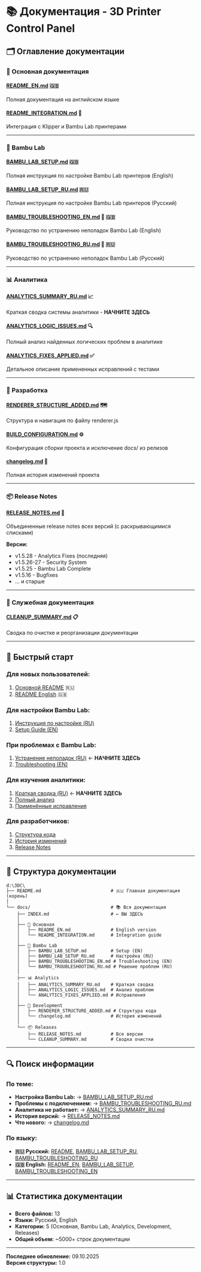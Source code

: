 # 📚 Документация - 3D Printer Control Panel

## 🗂️ Оглавление документации

### 📖 Основная документация

#### [README_EN.md](README_EN.md) 🇬🇧
Полная документация на английском языке

#### [README_INTEGRATION.md](README_INTEGRATION.md) 🔗
Интеграция с Klipper и Bambu Lab принтерами

---

### 🎋 Bambu Lab

#### [BAMBU_LAB_SETUP.md](BAMBU_LAB_SETUP.md) 🇬🇧
Полная инструкция по настройке Bambu Lab принтеров (English)

#### [BAMBU_LAB_SETUP_RU.md](BAMBU_LAB_SETUP_RU.md) 🇷🇺
Полная инструкция по настройке Bambu Lab принтеров (Русский)

#### [BAMBU_TROUBLESHOOTING_EN.md](BAMBU_TROUBLESHOOTING_EN.md) 🔧 🇬🇧
Руководство по устранению неполадок Bambu Lab (English)

#### [BAMBU_TROUBLESHOOTING_RU.md](BAMBU_TROUBLESHOOTING_RU.md) 🔧 🇷🇺
Руководство по устранению неполадок Bambu Lab (Русский)

---

### 📊 Аналитика

#### [ANALYTICS_SUMMARY_RU.md](ANALYTICS_SUMMARY_RU.md) 📈
Краткая сводка системы аналитики - **НАЧНИТЕ ЗДЕСЬ**

#### [ANALYTICS_LOGIC_ISSUES.md](ANALYTICS_LOGIC_ISSUES.md) 🔍
Полный анализ найденных логических проблем в аналитике

#### [ANALYTICS_FIXES_APPLIED.md](ANALYTICS_FIXES_APPLIED.md) ✅
Детальное описание примененных исправлений с тестами

---

### 🔧 Разработка

#### [RENDERER_STRUCTURE_ADDED.md](RENDERER_STRUCTURE_ADDED.md) 🗺️
Структура и навигация по файлу renderer.js

#### [BUILD_CONFIGURATION.md](BUILD_CONFIGURATION.md) ⚙️
Конфигурация сборки проекта и исключение docs/ из релизов

#### [changelog.md](changelog.md) 📝
Полная история изменений проекта

---

### 📦 Release Notes

#### [RELEASE_NOTES.md](RELEASE_NOTES.md) 🎉
Объединенные release notes всех версий (с раскрывающимися списками)

**Версии:**
- v1.5.28 - Analytics Fixes (последняя)
- v1.5.26-27 - Security System
- v1.5.25 - Bambu Lab Complete
- v1.5.16 - Bugfixes
- ... и старше

---

### 🧹 Служебная документация

#### [CLEANUP_SUMMARY.md](CLEANUP_SUMMARY.md) 📋
Сводка по очистке и реорганизации документации

---

## 🚀 Быстрый старт

### Для новых пользователей:
1. [Основной README](../README.md) 🇷🇺
2. [README English](README_EN.md) 🇬🇧

### Для настройки Bambu Lab:
1. [Инструкция по настройке (RU)](BAMBU_LAB_SETUP_RU.md)
2. [Setup Guide (EN)](BAMBU_LAB_SETUP.md)

### При проблемах с Bambu Lab:
1. [Устранение неполадок (RU)](BAMBU_TROUBLESHOOTING_RU.md) ← **НАЧНИТЕ ЗДЕСЬ**
2. [Troubleshooting (EN)](BAMBU_TROUBLESHOOTING_EN.md)

### Для изучения аналитики:
1. [Краткая сводка (RU)](ANALYTICS_SUMMARY_RU.md) ← **НАЧНИТЕ ЗДЕСЬ**
2. [Полный анализ](ANALYTICS_LOGIC_ISSUES.md)
3. [Применённые исправления](ANALYTICS_FIXES_APPLIED.md)

### Для разработчиков:
1. [Структура кода](RENDERER_STRUCTURE_ADDED.md)
2. [История изменений](changelog.md)
3. [Release Notes](RELEASE_NOTES.md)

---

## 📁 Структура документации

```
d:\3DC\
├── README.md                          # 🇷🇺 Главная документация (корень)
│
└── docs/                              # 📚 Вся документация
    ├── INDEX.md                       # ← ВЫ ЗДЕСЬ
    │
    ├── 📖 Основная
    │   ├── README_EN.md               # English version
    │   └── README_INTEGRATION.md      # Integration guide
    │
    ├── 🎋 Bambu Lab
    │   ├── BAMBU_LAB_SETUP.md         # Setup (EN)
    │   ├── BAMBU_LAB_SETUP_RU.md      # Настройка (RU)
    │   ├── BAMBU_TROUBLESHOOTING_EN.md # Troubleshooting (EN)
    │   └── BAMBU_TROUBLESHOOTING_RU.md # Решение проблем (RU)
    │
    ├── 📊 Analytics
    │   ├── ANALYTICS_SUMMARY_RU.md    # Краткая сводка
    │   ├── ANALYTICS_LOGIC_ISSUES.md  # Анализ проблем
    │   └── ANALYTICS_FIXES_APPLIED.md # Исправления
    │
    ├── 🔧 Development
    │   ├── RENDERER_STRUCTURE_ADDED.md # Структура кода
    │   └── changelog.md               # История изменений
    │
    └── 📦 Releases
        ├── RELEASE_NOTES.md           # Все версии
        └── CLEANUP_SUMMARY.md         # Сводка очистки
```

---

## 🔍 Поиск информации

### По теме:
- **Настройка Bambu Lab:** → [BAMBU_LAB_SETUP_RU.md](BAMBU_LAB_SETUP_RU.md)
- **Проблемы с подключением:** → [BAMBU_TROUBLESHOOTING_RU.md](BAMBU_TROUBLESHOOTING_RU.md)
- **Аналитика не работает:** → [ANALYTICS_SUMMARY_RU.md](ANALYTICS_SUMMARY_RU.md)
- **История версий:** → [RELEASE_NOTES.md](RELEASE_NOTES.md)
- **Что нового:** → [changelog.md](changelog.md)

### По языку:
- **🇷🇺 Русский:** [README](../README.md), [BAMBU_LAB_SETUP_RU](BAMBU_LAB_SETUP_RU.md), [BAMBU_TROUBLESHOOTING_RU](BAMBU_TROUBLESHOOTING_RU.md)
- **🇬🇧 English:** [README_EN](README_EN.md), [BAMBU_LAB_SETUP](BAMBU_LAB_SETUP.md), [BAMBU_TROUBLESHOOTING_EN](BAMBU_TROUBLESHOOTING_EN.md)

---

## 📊 Статистика документации

- **Всего файлов:** 13
- **Языки:** Русский, English
- **Категории:** 5 (Основная, Bambu Lab, Analytics, Development, Releases)
- **Общий объем:** ~5000+ строк документации

---

**Последнее обновление:** 09.10.2025  
**Версия структуры:** 1.0

